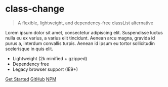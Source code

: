 # class-change

> A flexible, lightweight, and dependency-free classList alternative

Lorem ipsum dolor sit amet, consectetur adipiscing elit. Suspendisse luctus nulla eu ex varius, a varius elit tincidunt. Aenean arcu magna, gravida id purus a, interdum convallis turpis. Aenean id ipsum eu tortor sollicitudin scelerisque in quis elit.

- Lightweight (2k minified + gzipped)
- Dependency free
- Legacy browser support (IE9+)

[Get Started](#main)
[GitHub](https://github.com/jhildenbiddle/class-change/)
[NPM](https://www.npmjs.com/package/class-change/)
